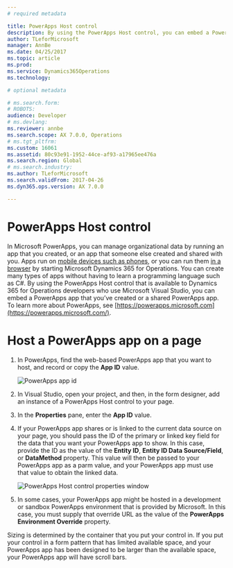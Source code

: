 ```yaml
---
# required metadata

title: PowerApps Host control
description: By using the PowerApps Host control, you can embed a PowerApps app that you’ve created or a shared PowerApps app.
author: TLeforMicrosoft
manager: AnnBe
ms.date: 04/25/2017
ms.topic: article
ms.prod: 
ms.service: Dynamics365Operations
ms.technology: 

# optional metadata

# ms.search.form: 
# ROBOTS: 
audience: Developer
# ms.devlang: 
ms.reviewer: annbe
ms.search.scope: AX 7.0.0, Operations
# ms.tgt_pltfrm: 
ms.custom: 16061
ms.assetid: 80c93e91-1952-44ce-af93-a17965ee476a
ms.search.region: Global
# ms.search.industry: 
ms.author: TLeforMicrosoft
ms.search.validFrom: 2017-04-26
ms.dyn365.ops.version: AX 7.0.0

---
```


# PowerApps Host control

In Microsoft PowerApps, you can manage organizational data by running an app that you created, or an app that someone else created and shared with you. Apps run on [mobile devices such as phones](https://powerapps.microsoft.com/en-us/tutorials/run-app-client/), or you can run them [in a browser](https://powerapps.microsoft.com/en-us/tutorials/run-app-browser/) by starting Microsoft Dynamics 365 for Operations. You can create many types of apps without having to learn a programming language such as C\#. By using the PowerApps Host control that is available to Dynamics 365 for Operations developers who use Microsoft Visual Studio, you can embed a PowerApps app that you’ve created or a shared PowerApps app. To learn more about PowerApps, see [https://powerapps.microsoft.com](https://powerapps.microsoft.com/).

# Host a PowerApps app on a page

1.  In PowerApps, find the web-based PowerApps app that you want to host, and record or copy the **App ID** value.
  
    ![PowerApps app id](media/powerapps-appid.png)
  
2.  In Visual Studio, open your project, and then, in the form designer, add an instance of a PowerApps Host control to your page.
3.  In the **Properties** pane, enter the **App ID** value.
4.  If your PowerApps app shares or is linked to the current data source on your page, you should pass the ID of the primary or linked key field for the data that you want your PowerApps app to show. In this case, provide the ID as the value of the **Entity ID**, **Entity ID Data Source/Field**, or **DataMethod** property. This value will then be passed to your PowerApps app as a parm value, and your PowerApps app must use that value to obtain the linked data. 
    
    ![PowerApps Host control properties window](media/powerapps-properties.png)
    
5.  In some cases, your PowerApps app might be hosted in a development or sandbox PowerApps environment that is provided by Microsoft. In this case, you must supply that override URL as the value of the **PowerApps Environment Override** property.

Sizing is determined by the container that you put your control in. If you put your control in a form pattern that has limited available space, and your PowerApps app has been designed to be larger than the available space, your PowerApps app will have scroll bars.
